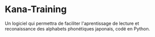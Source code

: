 # Kana-Training
Un logiciel qui permettra de faciliter l'aprentissage de lecture et reconaissance des alphabets phonétiques japonais, codé en Python.
